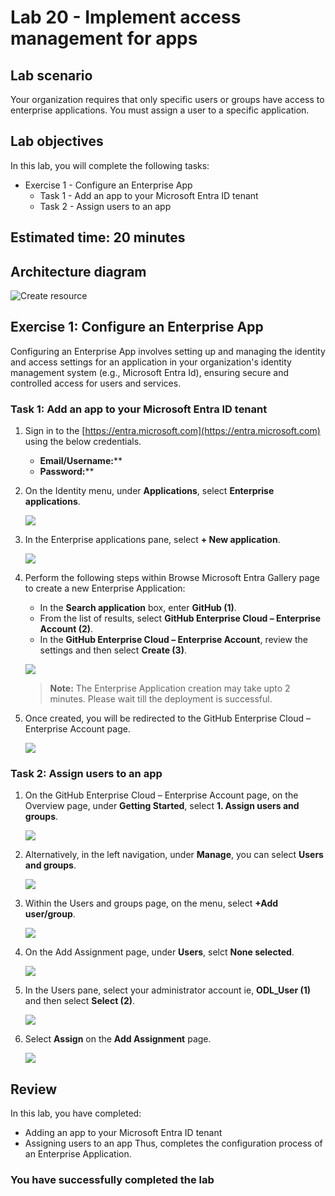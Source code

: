 # Lab 20 - Implement access management for apps

## Lab scenario

Your organization requires that only specific users or groups have access to enterprise applications. You must assign a user to a specific application.

## Lab objectives
In this lab, you will complete the following tasks:

+ Exercise 1 - Configure an Enterprise App
    + Task 1 - Add an app to your Microsoft Entra ID tenant
    + Task 2 - Assign users to an app

## Estimated time: 20 minutes

## Architecture diagram

![Create resource](./media/lab20-arch.PNG)

## Exercise 1: Configure an Enterprise App
Configuring an Enterprise App involves setting up and managing the identity and access settings for an application in your organization's identity management system (e.g., Microsoft Entra Id), ensuring secure and controlled access for users and services.

### Task 1: Add an app to your Microsoft Entra ID tenant

1. Sign in to the [https://entra.microsoft.com](https://entra.microsoft.com) using the below credentials.

   - **Email/Username:**<inject key="AzureAdUserEmail"></inject>**
   - **Password:**<inject key="AzureAdUserPassword"></inject>**

2. On the Identity menu, under **Applications**, select **Enterprise applications**.

    ![](./media/lab20-1.2.png)

3. In the Enterprise applications pane, select **+ New application**.

    ![](./media/enterprise-apps-2.png)

4. Perform the following steps within Browse Microsoft Entra Gallery page to create a new Enterprise Application:
    - In the **Search application** box, enter **GitHub (1)**.
    - From the list of results, select **GitHub Enterprise Cloud – Enterprise Account (2)**.
    - In the **GitHub Enterprise Cloud – Enterprise Account**, review the settings and then select **Create (3)**.

    ![](./media/enterprise-apps-3.png)

    >**Note:** The Enterprise Application creation may take upto 2 minutes. Please wait till the deployment is successful.

5. Once created, you will be redirected to the GitHub Enterprise Cloud – Enterprise Account page.

    ![](./media/enterprise-apps-4.png)

<validation step="68af99af-30de-40e5-aba0-b9bdb16a937e" />

### Task 2: Assign users to an app

1. On the GitHub Enterprise Cloud – Enterprise Account page, on the Overview page, under **Getting Started**, select **1. Assign users and groups**.

    ![](./media/enterprise-apps-4-1.png)

2. Alternatively, in the left navigation, under **Manage**, you can select **Users and groups**.

    ![](./media/enterprise-apps-4-2.png)

3. Within the Users and groups page, on the menu, select **+Add user/group**.

    ![](./media/enterprise-apps-5.png)

4. On the Add Assignment page, under **Users**, selct **None selected**.

    ![](./media/enterprise-apps-6.png)

5. In the Users pane, select your administrator account ie, **ODL_User <inject key="DeploymentId" enableCopy="false" /> (1)** and then select **Select (2)**.

    ![](./media/enterprise-apps-7.png)

6. Select **Assign** on the **Add Assignment** page.

    ![](./media/enterprise-apps-8.png)

## Review

In this lab, you have completed:
- Adding an app to your Microsoft Entra ID tenant
- Assigning users to an app
Thus, completes the configuration process of an Enterprise Application.

### You have successfully completed the lab
